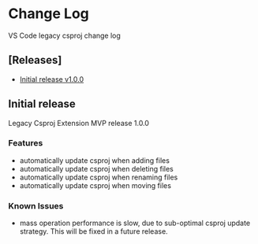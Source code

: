 # Change Log

VS Code legacy csproj change log

## [Releases]

- [Initial release v1.0.0](#initial-release)

## Initial release

Legacy Csproj Extension MVP release 1.0.0

### Features

- automatically update csproj when adding files
- automatically update csproj when deleting files
- automatically update csproj when renaming files
- automatically update csproj when moving files

### Known Issues

- mass operation performance is slow, due to sub-optimal
  csproj update strategy. This will be fixed in a future release.
